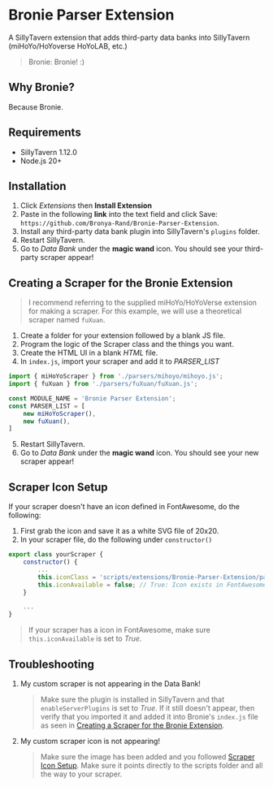 # Bronie Parser Extension
A SillyTavern extension that adds third-party data banks into SillyTavern (miHoYo/HoYoverse HoYoLAB, etc.)
> Bronie: Bronie! :)

## Why Bronie?
Because Bronie.

## Requirements
- SillyTavern 1.12.0
- Node.js 20+

## Installation
1. Click *Extensions* then **Install Extension**
2. Paste in the following __link__ into the text field and click Save: `https://github.com/Bronya-Rand/Bronie-Parser-Extension`.
3. Install any third-party data bank plugin into SillyTavern's `plugins` folder.
4. Restart SillyTavern.
5. Go to *Data Bank* under the __magic wand__ icon. You should see your third-party scraper appear!

## Creating a Scraper for the Bronie Extension
> I recommend referring to the supplied miHoYo/HoYoVerse extension for making a scraper. For this example, we will use a theoretical scraper named `fuXuan`.
1. Create a folder for your extension followed by a blank JS file.
2. Program the logic of the Scraper class and the things you want.
3. Create the HTML UI in a blank *HTML* file.
4. In `index.js`, import your scraper and add it to *PARSER_LIST*
```js
import { miHoYoScraper } from './parsers/mihoyo/mihoyo.js';
import { fuXuan } from './parsers/fuXuan/fuXuan.js';

const MODULE_NAME = 'Bronie Parser Extension';
const PARSER_LIST = [
    new miHoYoScraper(),
    new fuXuan(),
]
```
5. Restart SillyTavern.
5. Go to *Data Bank* under the __magic wand__ icon. You should see your new scraper appear!

## Scraper Icon Setup
If your scraper doesn't have an icon defined in FontAwesome, do the following:
1. First grab the icon and save it as a white SVG file of 20x20.
2. In your scraper file, do the following under `constructor()`
```js
export class yourScraper {
    constructor() {
        ...
        this.iconClass = 'scripts/extensions/Bronie-Parser-Extension/parsers/your-parser/parserIcon.svg';
        this.iconAvailable = false; // True: Icon exists in FontAwesome | False: Icon doesn't exist
    }

    ...
}
```
> If your scraper has a icon in FontAwesome, make sure `this.iconAvailable` is set to *True*.

## Troubleshooting
1. My custom scraper is not appearing in the Data Bank!
   > Make sure the plugin is installed in SillyTavern and that `enableServerPlugins` is set to *True*. If it still doesn't appear, then verify that you imported it and added it into Bronie's `index.js` file as seen in [Creating a Scraper for the Bronie Extension](#creating-a-scraper-for-the-bronie-extension).
2. My custom scraper icon is not appearing!
   > Make sure the image has been added and you followed [Scraper Icon Setup](#scraper-icon-setup). Make sure it points directly to the scripts folder and all the way to your scraper.
